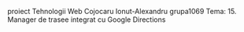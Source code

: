 proiect Tehnologii Web
Cojocaru Ionut-Alexandru
grupa1069
Tema: 15. Manager de trasee integrat cu Google Directions
